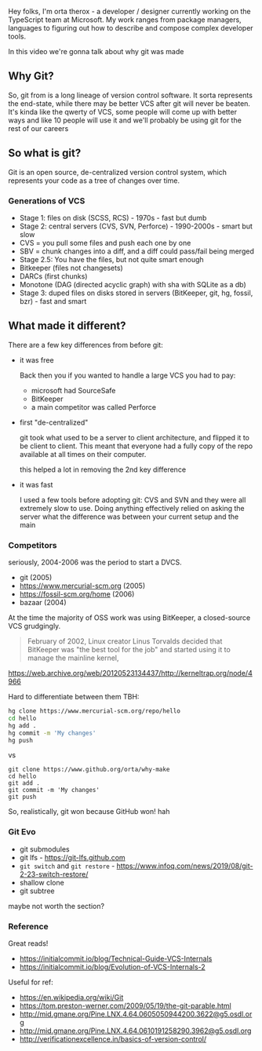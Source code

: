 Hey folks, I'm orta therox - a developer / designer currently working on the TypeScript team at Microsoft. 
My work ranges from package managers, languages to figuring out how to describe and compose complex developer tools.

In this video we're gonna talk about why git was made

## Why Git?

So, git from is a long lineage of version control software. It sorta represents the end-state, while there may be better VCS after git will never be beaten.
It's kinda like the qwerty of VCS, some people will come up with better ways and like 10 people will use it and we'll probably be using git for the rest of our careers

## So what is git?

Git is an open source, de-centralized version control system, which represents your code as a tree of changes over time. 

### Generations of VCS

- Stage 1: files on disk (SCSS, RCS) - 1970s - fast but dumb
- Stage 2: central servers (CVS, SVN, Perforce) - 1990-2000s - smart but slow
 - CVS = you pull some files and push each one by one
 - SBV = chunk changes into a diff, and a diff could pass/fail being merged
- Stage 2.5: You have the files, but not quite smart enough 
 - Bitkeeper (files not changesets)
 - DARCs (first chunks)
 - Monotone (DAG (directed acyclic graph) with sha with SQLite as a db)
- Stage 3: duped files on disks stored in servers (BitKeeper, git, hg, fossil, bzr) - fast and smart

## What made it different?

There are a few key differences from before git:

- it was free

  Back then you if you wanted to handle a large VCS you had to pay:

   - microsoft had SourceSafe
   - BitKeeper 
   - a main competitor was called Perforce 

- first "de-centralized"

  git took what used to be a server to client architecture, and flipped it to be client to client.
  This meant that everyone had a fully copy of the repo available at all times on their computer.

  this helped a lot in removing the 2nd key difference

- it was fast

  I used a few tools before adopting git: CVS and SVN and they were all extremely slow to use. 
  Doing anything effectively relied on asking the server what the difference was between your current setup and the main 

  
### Competitors

seriously, 2004-2006 was the period to start a DVCS.

- git (2005)
- https://www.mercurial-scm.org (2005)
- https://fossil-scm.org/home (2006)
- bazaar (2004)

At the time the majority of OSS work was using BitKeeper, a closed-source VCS grudgingly.

> February of 2002, Linux creator Linus Torvalds decided that BitKeeper was "the best tool for the job" 
and started using it to manage the mainline kernel, 

https://web.archive.org/web/20120523134437/http://kerneltrap.org/node/4966


Hard to differentiate between them TBH:

```sh
hg clone https://www.mercurial-scm.org/repo/hello
cd hello
hg add .
hg commit -m 'My changes'
hg push
```

vs

```
git clone https://www.github.org/orta/why-make
cd hello
git add .
git commit -m 'My changes'
git push
```

So, realistically, git won because GitHub won! hah

### Git Evo

- git submodules
- git lfs - https://git-lfs.github.com
- `git switch` and `git restore` - https://www.infoq.com/news/2019/08/git-2-23-switch-restore/
- shallow clone
- git subtree

maybe not worth the section? 

### Reference 

Great reads!

- https://initialcommit.io/blog/Technical-Guide-VCS-Internals
- https://initialcommit.io/blog/Evolution-of-VCS-Internals-2

Useful for ref:

- https://en.wikipedia.org/wiki/Git
- https://tom.preston-werner.com/2009/05/19/the-git-parable.html
- http://mid.gmane.org/Pine.LNX.4.64.0605050944200.3622@g5.osdl.org
- http://mid.gmane.org/Pine.LNX.4.64.0610191258290.3962@g5.osdl.org
- http://verificationexcellence.in/basics-of-version-control/

